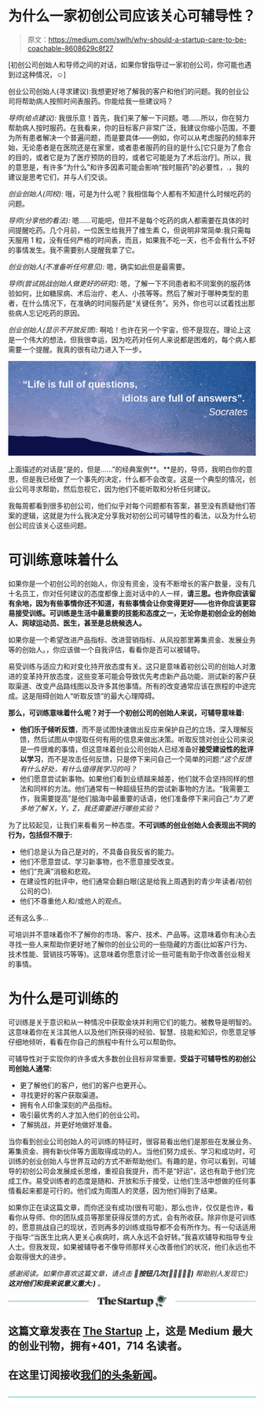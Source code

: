 # 为什么一家初创公司应该关心可辅导性？

> 原文：<https://medium.com/swlh/why-should-a-startup-care-to-be-coachable-8608629c8f27>

[初创公司创始人和导师之间的对话，如果你曾指导过一家初创公司，你可能也遇到过这种情况，☺️]

创业公司创始人(寻求建议):我想更好地了解我的客户和他们的问题。我的创业公司将帮助病人按照时间表服药。你能给我一些建议吗？

*导师(给点建议):* 我很乐意！首先，我们来了解一下问题。嗯……所以，你在努力帮助病人按时服药。在我看来，你的目标客户非常广泛，我建议你缩小范围，不要为所有患者解决一个普遍问题，而是要具体——例如，你可以从考虑服药的频率开始，无论患者是在医院还是在家里，或者患者服药的目的是什么[它只是为了愈合的目的，或者它是为了医疗预防的目的，或者它可能是为了术后治疗]。所以，我的意思是，有许多“为什么”和许多因素可能会影响“按时服药”的必要性，․，我的建议是思考它们，并与人们交谈。

*创业创始人(同校):* 哦，可是为什么呢？我相信每个人都有不知道什么时候吃药的问题。

*导师(分享他的看法):* 嗯……可能吧，但并不是每个吃药的病人都需要在具体的时间提醒吃药。几个月前，一位医生给我开了维生素 C，但说明非常简单:我只需每天服用 1 粒，没有任何严格的时间表，而且，如果我不吃一天，也不会有什么不好的事情发生。我不需要别人提醒我拿了它。

*创业创始人(不准备听任何意见):* 嗯，确实如此但是最需要。

*导师(尝试挑战创始人做更好的研究):* 嗯，了解一下不同患者和不同案例的服药体验如何，比如糖尿病、术后治疗、老人、小孩等等。然后了解对于哪种类型的患者，在什么情况下，在准确的时间服药是“关键任务”。另外，你也可以试着找出那些病人忘记吃药的原因。

*创业创始人(显示不开放反馈):* 啊哈！也许在另一个宇宙，但不是现在。理论上这是一个伟大的想法，但我很幸运，因为吃药对任何人来说都是困难的，每个病人都需要一个提醒。我真的很有动力进入下一步。

![](img/9874fa916b08b06e0d7a4ae7043d5507.png)

上面描述的对话是“是的，但是……”的经典案例**。**是的，导师，我明白你的意思，但是我已经做了一个事先的决定，什么都不会改变。这是一个典型的情况，创业公司寻求帮助，然后忽视它，因为他们不能听取和分析任何建议。

我每周都看到很多初创公司，他们似乎对每个问题都有答案，甚至没有质疑他们答案的逻辑，这就是为什么我决定分享我对初创公司可辅导性的看法，以及为什么初创公司应该关心这些问题。

# **可训练意味着什么**

如果你是一个初创公司的创始人，你没有资金，没有不断增长的客户数量，没有几十名员工，你对任何建议的态度都像上面对话中的人一样，**请三思。也许你应该留有余地，因为有些事情你还不知道，有些事情会让你变得更好——也许你应该更容易接受训练。可训练是生活中最重要的技能和态度之一，无论你是初创企业的创始人、网球运动员、医生，甚至是总统候选人。**

如果你是一个希望改进产品指标、改进营销指标、从风投那里筹集资金、发展业务等的创始人。，你应该做一个自我评估，看看你是否可以被辅导。

易受训练与适应力和对变化持开放态度有关。这只是意味着初创公司的创始人对激进的变革持开放态度，这些变革可能会导致优先考虑新产品功能、测试新的客户获取渠道、改变产品路线图以及许多其他事情。所有的改变通常应该在旅程的中途完成。这是阻碍创始人“听取反馈”的最大心理障碍。

**那么，可训练意味着什么呢？对于一个初创公司的创始人来说，可辅导意味着:**

*   **他们乐于倾听反馈**，而不是试图快速做出反应来保护自己的立场，深入理解反馈，然后试图从中提取任何有用的信息来做出决策。听取反馈对创业公司来说是一件很难的事情，但这意味着创业公司创始人已经准备好**接受建设性的批评以学习**，而不是攻击任何反馈，只是停下来问自己一个简单的问题:“*这个反馈有什么好处，有什么值得我学习的吗？*
*   他们愿意尝试新事物。如果他们看到业绩越来越差，他们就不会坚持同样的想法和同样的方法。他们通常有一种超级狂热的尝试新事物的方法。“我需要工作，我需要提高”是他们脑海中最重要的话语，他们准备停下来问自己“*为了更多地了解 X，Y，Z，我还需要进行哪些实验？*

为了比较起见，让我们来看看另一种态度。**不可训练的创业创始人会表现出不同的行为，包括但不限于:**

*   他们总是认为自己是对的，不具备自我反省的能力。
*   他们不愿意尝试、学习新事物，也不愿意接受改变。
*   他们“充满”消极和悲观。
*   在建设性的批评中，他们通常会翻白眼(这是给我上周遇到的青少年读者/初创公司的😊).
*   他们不尊重他人和/或他人的观点。

还有这么多…

可培训并不意味着你不了解你的市场、客户、技术、产品等。这意味着你有决心去寻找一些人来帮助你更好地了解你的创业公司的一些隐藏的方面(比如客户行为、技术性能、营销技巧等等)。这意味着你愿意讨论一些可能有助于你改善创业相关的事情。

# **为什么是可训练的**

可训练是关于意识和从一种情况中获取金块并利用它们的能力。被教导是明智的。这意味着你在关注其他人以及他们所获得的经验、智慧、技能和知识，你愿意足够仔细地倾听，看看在你自己的旅程中有什么可以帮助你。

可辅导性对于实现你的许多或大多数创业目标非常重要。**受益于可辅导性的初创公司创始人通常:**

*   更了解他们的客户，他们的客户也更开心。
*   寻找更好的客户获取渠道。
*   拥有令人印象深刻的产品指标。
*   吸引最优秀的人才加入他们的创业公司。
*   了解挑战，并更好地做好准备。

当你看到创业公司创始人的可训练的特征时，很容易看出他们是那些在发展业务、筹集资金、拥有新伙伴等方面取得成功的人。当他们努力成长、学习和成功时，可训练的创业创始人与世界互动的方式不断帮助他们。有趣的是，你可以看到，可辅导的初创公司会发展成长思维，重视自我提升，而不是“好运”，这也有助于他们完成工作。易受训练者的态度是随和、开放和乐于接受，让他们生活中想做的任何事情看起来都是可行的。他们成为周围人的灵感，因为他们得到了结果。

如果你正在读这篇文章，而你还没有成功(很有可能)，那么也许，仅仅是也许，看看你从导师、你的团队成员等那里获得反馈的方式，会有所收获。除非你是可训练的，愿意挑战自己的现状，否则再多的训练或指导都不会有所作为。有一句话适用于指导:“当医生比病人更关心疾病时，病人永远不会好转。”我喜欢辅导和指导专业人士。但我发现，如果被辅导者不像导师那样关心改善他们的状况，他们永远也不会取得很大的进步。

*感谢阅读。如果你喜欢这篇文章，请点击* ***👏按钮几次(👏👏👏👏👏)*** *帮助别人发现它:)* ***这对他们和我来说意义重大:)*** *。*

[![](img/308a8d84fb9b2fab43d66c117fcc4bb4.png)](https://medium.com/swlh)

## 这篇文章发表在 [The Startup](https://medium.com/swlh) 上，这是 Medium 最大的创业刊物，拥有+401，714 名读者。

## 在这里订阅接收[我们的头条新闻](http://growthsupply.com/the-startup-newsletter/)。

[![](img/b0164736ea17a63403e660de5dedf91a.png)](https://medium.com/swlh)